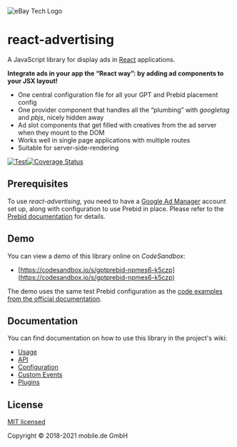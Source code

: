 ![eBay Tech Logo](ebay-tech-logo.png 'eBay Tech Logo')

# react-advertising

A JavaScript library for display ads in [React](https://reactjs.org)
applications.

**Integrate ads in your app the “React way”: by adding ad components to your JSX
layout!**

- One central configuration file for all your GPT and Prebid placement config
- One provider component that handles all the “plumbing” with _googletag_ and
  _pbjs_, nicely hidden away
- Ad slot components that get filled with creatives from the ad server when they
  mount to the DOM
- Works well in single page applications with multiple routes
- Suitable for server-side-rendering

[![Test](https://github.com/eBayClassifiedsGroup/react-advertising/actions/workflows/ci.yml/badge.svg)](https://github.com/eBayClassifiedsGroup/react-advertising/actions/workflows/ci.yml)[![Coverage Status](https://coveralls.io/repos/github/eBayClassifiedsGroup/react-advertising/badge.svg?branch=master)](https://coveralls.io/github/eBayClassifiedsGroup/react-advertising?branch=master)

## Prerequisites

To use _react-advertising_, you need to have a
[Google Ad Manager](https://admanager.google.com/) account set up, along with
configuration to use Prebid in place. Please refer to the
[Prebid documentation](http://prebid.org/overview/intro.html) for details.

## Demo

You can view a demo of this library online on _CodeSandbox_:

- [https://codesandbox.io/s/gptprebid-npmes6-k5czp](https://codesandbox.io/s/gptprebid-npmes6-k5czp)

The demo uses the same test Prebid configuration as the
[code examples from the official documentation](http://prebid.org/dev-docs/examples/basic-example.html).

## Documentation

You can find documentation on how to use this library in the project's wiki:

- [Usage](https://github.com/technology-ebay-de/react-advertising/wiki/Usage)
- [API](https://github.com/technology-ebay-de/react-advertising/wiki/API)
- [Configuration](https://github.com/technology-ebay-de/react-advertising/wiki/Configuration)
- [Custom Events](https://github.com/technology-ebay-de/react-advertising/wiki/Custom-Events)
- [Plugins](https://github.com/technology-ebay-de/react-advertising/wiki/Custom-Events)

## License

[MIT licensed](LICENSE)

Copyright © 2018-2021 mobile.de GmbH
